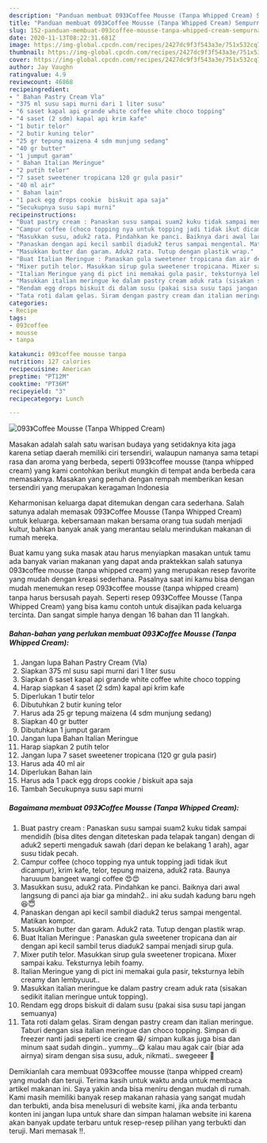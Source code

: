 ```yaml
---
description: "Panduan membuat 093》Coffee Mousse (Tanpa Whipped Cream) Sempurna"
title: "Panduan membuat 093》Coffee Mousse (Tanpa Whipped Cream) Sempurna"
slug: 152-panduan-membuat-093coffee-mousse-tanpa-whipped-cream-sempurna
date: 2020-11-13T08:22:31.681Z
image: https://img-global.cpcdn.com/recipes/2427dc9f3f543a3e/751x532cq70/093coffee-mousse-tanpa-whipped-cream-foto-resep-utama.jpg
thumbnail: https://img-global.cpcdn.com/recipes/2427dc9f3f543a3e/751x532cq70/093coffee-mousse-tanpa-whipped-cream-foto-resep-utama.jpg
cover: https://img-global.cpcdn.com/recipes/2427dc9f3f543a3e/751x532cq70/093coffee-mousse-tanpa-whipped-cream-foto-resep-utama.jpg
author: Jay Vaughn
ratingvalue: 4.9
reviewcount: 46868
recipeingredient:
- " Bahan Pastry Cream Vla"
- "375 ml susu sapi murni dari 1 liter susu"
- "6 saset kapal api grande white coffee white choco topping"
- "4 saset (2 sdm) kapal api krim kafe"
- "1 butir telor"
- "2 butir kuning telor"
- "25 gr tepung maizena 4 sdm munjung sedang"
- "40 gr butter"
- "1 jumput garam"
- " Bahan Italian Meringue"
- "2 putih telor"
- "7 saset sweetener tropicana 120 gr gula pasir"
- "40 ml air"
- " Bahan lain"
- "1 pack egg drops cookie  biskuit apa saja"
- "Secukupnya susu sapi murni"
recipeinstructions:
- "Buat pastry cream : Panaskan susu sampai suam2 kuku tidak sampai mendidih (bisa dites dengan diteteskan pada telapak tangan) dengan di aduk2 seperti mengaduk sawah (dari depan ke belakang 1 arah), agar susu tidak pecah."
- "Campur coffee (choco topping nya untuk topping jadi tidak ikut dicampur), krim kafe, telor, tepung maizena, aduk2 rata. Baunya haruuum bangeet wangi coffee 😍😍"
- "Masukkan susu, aduk2 rata. Pindahkan ke panci. Baiknya dari awal langsung di panci aja biar ga mindah2.. ini aku sudah kadung baru ngeh 😆😇"
- "Panaskan dengan api kecil sambil diaduk2 terus sampai mengental. Matikan kompor."
- "Masukkan butter dan garam. Aduk2 rata. Tutup dengan plastik wrap."
- "Buat Italian Meringue : Panaskan gula sweetener tropicana dan air dengan api kecil sambil terus diaduk2 sampai menjadi sirup gula."
- "Mixer putih telor. Masukkan sirup gula sweetener tropicana. Mixer sampai kaku. Teksturnya lebih foamy."
- "Italian Meringue yang di pict ini memakai gula pasir, teksturnya lebih creamy dan lembyuuut.."
- "Masukkan italian meringue ke dalam pastry cream aduk rata (sisakan sedikit italian meringue untuk topping)."
- "Rendam egg drops biskuit di dalam susu (pakai sisa susu tapi jangan semuanya)"
- "Tata roti dalam gelas. Siram dengan pastry cream dan italian meringue. Taburi dengan sisa italian meringue dan choco topping. Simpan di freezer nanti jadi seperti ice cream 😁/ simpan kulkas juga bisa dan minum saat sudah dingin.. yummy...😋 kalau mau agak cair (biar ada airnya) siram dengan sisa susu, aduk, nikmati.. swegeeer 🤤"
categories:
- Recipe
tags:
- 093coffee
- mousse
- tanpa

katakunci: 093coffee mousse tanpa 
nutrition: 127 calories
recipecuisine: American
preptime: "PT12M"
cooktime: "PT36M"
recipeyield: "3"
recipecategory: Lunch

---
```



![093》Coffee Mousse (Tanpa Whipped Cream)](https://img-global.cpcdn.com/recipes/2427dc9f3f543a3e/751x532cq70/093coffee-mousse-tanpa-whipped-cream-foto-resep-utama.jpg)

Masakan adalah salah satu warisan budaya yang setidaknya kita jaga karena setiap daerah memiliki ciri tersendiri, walaupun namanya sama tetapi rasa dan aroma yang berbeda, seperti 093》coffee mousse (tanpa whipped cream) yang kami contohkan berikut mungkin di tempat anda berbeda cara memasaknya. Masakan yang penuh dengan rempah memberikan kesan tersendiri yang merupakan keragaman Indonesia



Keharmonisan keluarga dapat ditemukan dengan cara sederhana. Salah satunya adalah memasak 093》Coffee Mousse (Tanpa Whipped Cream) untuk keluarga. kebersamaan makan bersama orang tua sudah menjadi kultur, bahkan banyak anak yang merantau selalu merindukan makanan di rumah mereka.

Buat kamu yang suka masak atau harus menyiapkan masakan untuk tamu ada banyak varian makanan yang dapat anda praktekkan salah satunya 093》coffee mousse (tanpa whipped cream) yang merupakan resep favorite yang mudah dengan kreasi sederhana. Pasalnya saat ini kamu bisa dengan mudah menemukan resep 093》coffee mousse (tanpa whipped cream) tanpa harus bersusah payah.
Seperti resep 093》Coffee Mousse (Tanpa Whipped Cream) yang bisa kamu contoh untuk disajikan pada keluarga tercinta. Dan sangat simple hanya dengan 16 bahan dan 11 langkah.


<!--inarticleads1-->

##### Bahan-bahan yang perlukan membuat 093》Coffee Mousse (Tanpa Whipped Cream):

1. Jangan lupa  Bahan Pastry Cream (Vla)
1. Siapkan 375 ml susu sapi murni dari 1 liter susu
1. Siapkan 6 saset kapal api grande white coffee white choco topping
1. Harap siapkan 4 saset (2 sdm) kapal api krim kafe
1. Diperlukan 1 butir telor
1. Dibutuhkan 2 butir kuning telor
1. Harus ada 25 gr tepung maizena (4 sdm munjung sedang)
1. Siapkan 40 gr butter
1. Dibutuhkan 1 jumput garam
1. Jangan lupa  Bahan Italian Meringue
1. Harap siapkan 2 putih telor
1. Jangan lupa 7 saset sweetener tropicana (120 gr gula pasir)
1. Harus ada 40 ml air
1. Diperlukan  Bahan lain
1. Harus ada 1 pack egg drops cookie / biskuit apa saja
1. Tambah Secukupnya susu sapi murni




<!--inarticleads2-->

##### Bagaimana membuat  093》Coffee Mousse (Tanpa Whipped Cream):

1. Buat pastry cream : Panaskan susu sampai suam2 kuku tidak sampai mendidih (bisa dites dengan diteteskan pada telapak tangan) dengan di aduk2 seperti mengaduk sawah (dari depan ke belakang 1 arah), agar susu tidak pecah.
1. Campur coffee (choco topping nya untuk topping jadi tidak ikut dicampur), krim kafe, telor, tepung maizena, aduk2 rata. Baunya haruuum bangeet wangi coffee 😍😍
1. Masukkan susu, aduk2 rata. Pindahkan ke panci. Baiknya dari awal langsung di panci aja biar ga mindah2.. ini aku sudah kadung baru ngeh 😆😇
1. Panaskan dengan api kecil sambil diaduk2 terus sampai mengental. Matikan kompor.
1. Masukkan butter dan garam. Aduk2 rata. Tutup dengan plastik wrap.
1. Buat Italian Meringue : Panaskan gula sweetener tropicana dan air dengan api kecil sambil terus diaduk2 sampai menjadi sirup gula.
1. Mixer putih telor. Masukkan sirup gula sweetener tropicana. Mixer sampai kaku. Teksturnya lebih foamy.
1. Italian Meringue yang di pict ini memakai gula pasir, teksturnya lebih creamy dan lembyuuut..
1. Masukkan italian meringue ke dalam pastry cream aduk rata (sisakan sedikit italian meringue untuk topping).
1. Rendam egg drops biskuit di dalam susu (pakai sisa susu tapi jangan semuanya)
1. Tata roti dalam gelas. Siram dengan pastry cream dan italian meringue. Taburi dengan sisa italian meringue dan choco topping. Simpan di freezer nanti jadi seperti ice cream 😁/ simpan kulkas juga bisa dan minum saat sudah dingin.. yummy...😋 kalau mau agak cair (biar ada airnya) siram dengan sisa susu, aduk, nikmati.. swegeeer 🤤




Demikianlah cara membuat 093》coffee mousse (tanpa whipped cream) yang mudah dan teruji. Terima kasih untuk waktu anda untuk membaca artikel makanan ini. Saya yakin anda bisa meniru dengan mudah di rumah. Kami masih memiliki banyak resep makanan rahasia yang sangat mudah dan terbukti, anda bisa menelusuri di website kami, jika anda terbantu konten ini jangan lupa untuk share dan simpan halaman website ini karena akan banyak update terbaru untuk resep-resep pilihan yang terbukti dan teruji. Mari memasak !!. 

